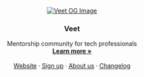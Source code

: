 <p align="center">
  <a href="https://github.com/veethq">
   <img src="https://veet-production.s3.us-east-2.amazonaws.com/public/og-image.png" alt="Veet OG Image">
  </a>

  <h3 align="center">Veet</h3>

  <p align="center">
    Mentorship community for tech professionals
    <br />
    <a href="https://www.joinveet.com"><strong>Learn more »</strong></a>
    <br />
    <br />
    <a href="https://www.joinveet.com">Website</a>
    ·
    <a href="https://app.joinveet.com">Sign up</a>
    ·
    <a href="https://www.joinveet.com/about-us">About us</a>
    ·
    <a href="https://veet.featurebase.app/changelog">Changelog</a>
  </p>
</p>

